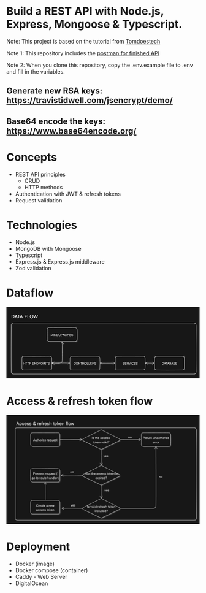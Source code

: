 # Build a REST API with Node.js, Express, Mongoose & Typescript.

Note: This project is based on the tutorial from [Tomdoestech](https://www.youtube.com/@TomDoesTech)

Note 1: This repository includes the [postman for finished API](/postman_collection.json)

Note 2: When you clone this repository, copy the .env.example file to .env and fill in the variables.

## Generate new RSA keys: https://travistidwell.com/jsencrypt/demo/

## Base64 encode the keys: https://www.base64encode.org/

# Concepts
- REST API principles
    - CRUD
    - HTTP methods
- Authentication with JWT & refresh tokens
- Request validation

# Technologies
- Node.js
- MongoDB with Mongoose
- Typescript
- Express.js & Express.js middleware
- Zod validation

# Dataflow
![Dataflow](/diagrams/dataflow.png)

# Access & refresh token flow
![Token flow](/diagrams/JWT.png)

# Deployment
- Docker (image)
- Docker compose (container)
- Caddy - Web Server
- DigitalOcean